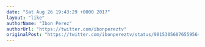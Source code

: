 ```yaml
---
date: "Sat Aug 26 19:43:29 +0000 2017"
layout: "like"
authorName: "Ibon Perez"
authorUrl: "https://twitter.com/ibonpereztv"
originalPost: "https://twitter.com/ibonpereztv/status/901530560765595648"
---
```


